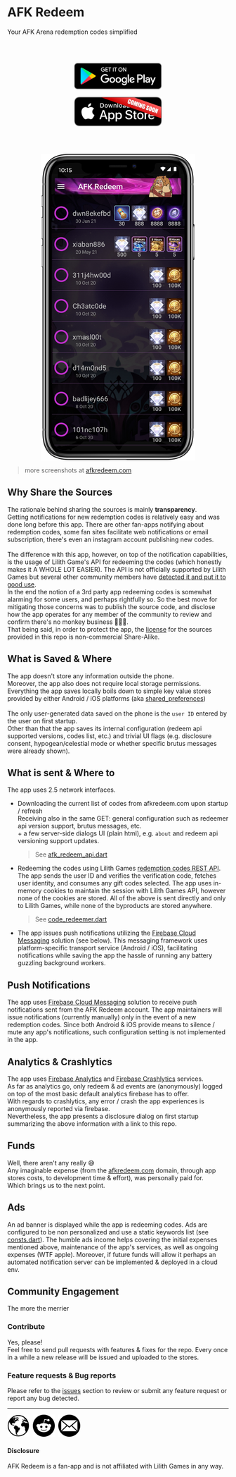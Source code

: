 # AFK Redeem

Your AFK Arena redemption codes simplified

<br/>
<br/>
<p align="center">
    <a href="https://play.google.com/store/apps/details?id=com.afkredeem" target="_blank">
        <img align="center"
             src="README.images/google-play-badge.png"
             alt="Google Play badge">
    </a>
    <br/>
    <br/>
<!--    <a href="https://www.apple.com/app-store/" target="_blank">-->
        <img align="center"
             src="README.images/app-store-soon.png"
             alt="Play Store badge">
<!--    </a>-->
</p>
<br/>
<br/>
<p align="center">
    <img align="center"
         src="README.images/1-main.png"
         alt="AFK Redeem screenshot">
</p>

> more screenshots at [afkredeem.com][afk-redeem]

## Why Share the Sources
The rationale behind sharing the sources is mainly **transparency**.\
Getting notifications for new redemption codes is relatively easy and was done long before this app.
There are other fan-apps notifying about redemption codes, some fan sites facilitate web notifications or email subscription,
there's even an instagram account publishing new codes.\
\
The difference with this app, however, on top of the notification capabilities,
is the usage of Lilith Game's API for redeeming the codes (which honestly makes it A WHOLE LOT EASIER).
The API is not officially supported by Lilith Games but several other community members
have [detected it and put it to good use][reddit-redemption-api].\
In the end the notion of a 3rd party app redeeming codes is somewhat alarming for some users, and perhaps rightfully so.
So the best move for mitigating those concerns was to publish the source code,
and disclose how the app operates for any member of the community to review and confirm there's no monkey business 🙉🙈🙊.\
That being said, in order to protect the app, the [license] for the sources provided in this repo is non-commercial Share-Alike.

## What is Saved & Where
The app doesn't store any information outside the phone.\
Moreover, the app also does not require local storage permissions.\
Everything the app saves locally boils down to simple key value stores provided by either Android / iOS platforms (aka [shared_preferences])\
\
The only user-generated data saved on the phone is the `user ID` entered by the user on first startup.\
Other than that the app saves its internal configuration (redeem api supported versions, codes list, etc.) and trivial UI flags (e.g. disclosure consent, hypogean/celestial mode or whether specific brutus messages were already shown).

## What is sent & Where to
The app uses 2.5 network interfaces.
- Downloading the current list of codes from afkredeem.com upon startup / refresh\
  Receiving also in the same GET: general configuration such as redeemer api version support, brutus messages, etc.\
  \+ a few server-side dialogs UI (plain html), e.g. `about` and redeem api versioning support updates.
  > See [afk_redeem_api.dart]
- Redeeming the codes using Lilith Games [redemption codes REST API][reddit-redemption-api].\
  The app sends the user ID and verifies the verification code, fetches user identity, and consumes any gift codes selected.
  The app uses in-memory cookies to maintain the session with Lilith Games API, however none of the cookies are stored.
  All of the above is sent directly and only to Lilith Games, while none of the byproducts are stored anywhere.
  > See [code_redeemer.dart]
- The app issues push notifications utilizing the [Firebase Cloud Messaging][firebase-messaging] solution (see below).
  This messaging framework uses platform-specific transport service (Android / iOS),
  facilitating notifications while saving the app the hassle of running any battery guzzling background workers.

## Push Notifications
The app uses [Firebase Cloud Messaging][firebase-messaging] solution to receive push notifications sent from the AFK Redeem account.
The app maintainers will issue notifications (currently manually) only in the event of a new redemption codes.
Since both Android & iOS provide means to silence / mute any app's notifications, such configuration setting is not implemented in the app.

## Analytics & Crashlytics
The app uses [Firebase Analytics][firebase-analytics] and [Firebase Crashlytics][firebase-crashlytics] services.\
As far as analytics go, only redeem & ad events are (anonymously) logged on top of the most basic default analytics firebase has to offer.\
With regards to crashlytics, any error / crash the app experiences is anonymously reported via firebase.\
Nevertheless, the app presents a disclosure dialog on first startup summarizing the above information with a link to this repo.

## Funds
Well, there aren't any really 😅<!--- so you're most welcome to [buy me a ☕][buy-me-coffee]. --->\
Any imaginable expense (from the [afkredeem.com][afk-redeem] domain, through app stores costs, to development time & effort), was personally paid for.\
Which brings us to the next point.

## Ads
An ad banner is displayed while the app is redeeming codes. Ads are configured to be non personalized and use a static keywords list (see [consts.dart]).
The humble ads income helps covering the initial expenses mentioned above, maintenance of the app's services, as well as ongoing expenses (WTF apple).
Moreover, if future funds will allow it perhaps an automated notification server can be implemented & deployed in a cloud env.

## Community Engagement
The more the merrier
### Contribute
Yes, please!\
Feel free to send pull requests with features & fixes for the repo. Every once in a while a new release will be issued and uploaded to the stores.
### Feature requests & Bug reports
Please refer to the [issues] section to review or submit any feature request or report any bug detected.

----

<!--- [![coffee](README.images/coffee.png)][buy-me-coffee]&nbsp; --->
[![afkredeem.com](README.images/globe.png)][afk-redeem]&nbsp;
[![reddit](README.images/reddit.png)][reddit-account]&nbsp;
[![email](README.images/email.png)][email]

#### Disclosure
AFK Redeem is a fan-app and is not affiliated with Lilith Games in any way.

[reddit-redemption-api]: https://www.reddit.com/r/afkarena/comments/nyvv6l/api_endpoints/
[afk-redeem]: https://afkredeem.com
[shared_preferences]: https://pub.dev/packages/shared_preferences
[firebase-messaging]: https://firebase.google.com/docs/cloud-messaging
[firebase-analytics]: https://firebase.google.com/docs/analytics
[firebase-crashlytics]: https://firebase.google.com/docs/crashlytics
[buy-me-coffee]: https://www.buymeacoffee.com/afkredeem
[reddit-account]: https://www.reddit.com/u/-ConanTheLibrarian-
[email]: mailto:afkredeem@gmail.com

[license]: LICENSE.md
[afk_redeem_api.dart]: lib/data/services/afk_redeem_api.dart
[code_redeemer.dart]: lib/data/services/code_redeemer.dart
[consts.dart]: lib/data/consts.dart
[issues]: https://github.com/afkredeem/afkredeem-flutter/issues
